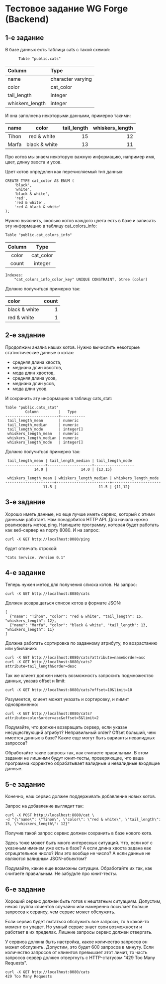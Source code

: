 # Тестовое задание WG Forge (Backend)

## 1-е задание
В базе данных есть таблица cats с такой схемой:
          
          Table "public.cats" 
          
|     Column      |       Type        |
|:---             |:---               |
| name            | character varying |
| color           | cat_color         |
| tail_length     | integer           |
| whiskers_length | integer           | 

И она заполнена некоторыми данными, примерно такими:

| name  |     color     | tail_length | whiskers_length |
| :---: |     :---:     |         ---:|             ---:|
| Tihon | red & white   |          15 |              12 |
| Marfa | black & white |          13 |              11 |

Про котов мы знаем некоторую важную информацию, например имя, цвет, длину хвоста и усов.

Цвет котов определен как перечисляемый тип данных:
``` 
CREATE TYPE cat_color AS ENUM (
    'black',
    'white',
    'black & white',
    'red',
    'red & white',
    'red & black & white'
);
``` 
Нужно выяснить, сколько котов каждого цвета есть в базe и записать эту информацию в таблицу cat_colors_info:
```
Table "public.cat_colors_info"
```
                    
| Column |   Type    |
| :---:  |   :---:   |
| color  | cat_color |
| count  | integer   |
```
Indexes:
    "cat_colors_info_color_key" UNIQUE CONSTRAINT, btree (color)
```
Должно получиться примерно так:

|        color        | count |
|:---                 |   ---:|
| black & white       |    1  |
| red & white         |    1  |

## 2-е задание
Продолжим анализ наших котов.
Нужно вычислить некоторые статистические данные о котах:
* средняя длина хвоста,
* медиана длин хвостов,
* мода длин хвостов,
* средняя длина усов,
* медиана длин усов,
* мода длин усов.

И сохранить эту информацию в таблицу cats_stat:
```
Table "public.cats_stat"
         Column         |   Type
------------------------+-----------
 tail_length_mean       | numeric
 tail_length_median     | numeric
 tail_length_mode       | integer[]
 whiskers_length_mean   | numeric
 whiskers_length_median | numeric
 whiskers_length_mode   | integer[]
```
Должно получиться примерно так:
```
 tail_length_mean | tail_length_median | tail_length_mode
------------------+--------------------+------------------
             14.0 |               14.0 | {13,15}

 whiskers_length_mean | whiskers_length_median | whiskers_length_mode
----------------------+------------------------+----------------------
                 11.5 |                   11.5 | {11,12}
```

## 3-е задание
Хорошо иметь данные, но еще лучше иметь сервис, который с этими данными работает. 
Нам понадобится HTTP API.
Для начала нужно реализовать метод ping.
Напишите программу, которая будет работать как веб-сервер на порту 8080. 
И на запрос:
```
curl -X GET http://localhost:8080/ping
```
будет отвечать строкой:
```
"Cats Service. Version 0.1"
```

## 4-е задание
Теперь нужен метод для получения списка котов. На запрос:
```
curl -X GET http://localhost:8080/cats
```
Должен возвращаться список котов в формате JSON:
```
[
  {"name": "Tihon", "color": "red & white", "tail_length": 15, "whiskers_length": 12},
  {"name": "Marfa", "color": "black & white", "tail_length": 13, "whiskers_length": 11}
]
```
Должна работать сортировка по заданному атрибуту, по возрастанию или убыванию:
```
curl -X GET http://localhost:8080/cats?attribute=name&order=asc
curl -X GET http://localhost:8080/cats?attribute=tail_length&order=desc
```
Так же клиент должен иметь возможность запросить подмножество данных, указав offset и limit:
```
curl -X GET http://localhost:8080/cats?offset=10&limit=10
```
Разумеется, клиент может указать и сортировку, и лимит одновременно:
```
curl -X GET http://localhost:8080/cats?attribute=color&order=asc&offset=5&limit=2
```
Подумайте, что должен возвращать сервер, если указан несуществующий атрибут? Неправильный order? Offset больший, чем имеется данных в базе? Какие еще могут быть варианты невалидных запросов?

Обработайте такие запросы так, как считаете правильным.
В этом задании не лишними будут юнит-тесты, проверяющие, что ваша программа корректно обрабатывает валидные и невалидные входящие данные.

## 5-е задание
Конечно, наш сервис должен поддерживать добавление новых котов.

Запрос на добавление выглядит так:
```
curl -X POST http://localhost:8080/cat \
-d "{\"name\": \"Tihon\", \"color\": \"red & white\", \"tail_length\": 15, \"whiskers_length\": 12}"
```
Получив такой запрос сервис должен сохранить в базе нового кота.

Здесь тоже может быть много интересных ситуаций. Что, если кот с указнным именем уже есть в базе? А если длина хвоста задана как отрицательное число? Или это вообще не число? А если данные не являются валидным JSON-объектом?

Подумайте, какие еще возможны ситуации. Обработайте их так, как считаете правильным. Не забудьте про юнит-тесты.

## 6-е задание
Хороший сервис должен быть готов к нештатным ситуациям. Допустим, некая группа клиентов случайно или намеренно посылает больше запросов к сервису, чем сервис может обслужить.

Если сервис будет пытаться обслужить все запросы, то в какой-то момент он упадет. Но умный сервис знает свои возможности и работает в их пределах. Лишние запросы сервис должен отвергать.

У сервиса должна быть настройка, какое количество запросов он может обслужить. Допустим, это будет 600 запросов в минуту. Если количество запросов от клиентов превышает этот лимит, то часть запросов сервер должен отвергнуть с HTTP-статусом "429 Too Many Requests".
```
curl -X GET http://localhost:8080/cats
429 Too Many Requests
```
